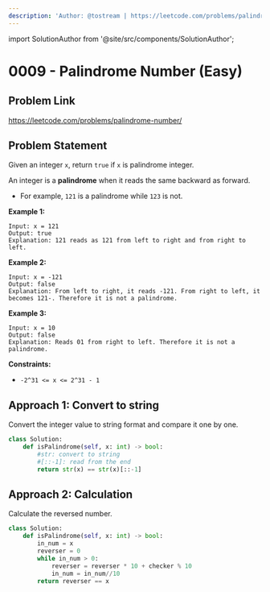 ```yaml
---
description: 'Author: @tostream | https://leetcode.com/problems/palindrome-number/'
---
```


import SolutionAuthor from '@site/src/components/SolutionAuthor';

# 0009 - Palindrome Number (Easy)

## Problem Link

https://leetcode.com/problems/palindrome-number/

## Problem Statement

Given an integer `x`, return `true` if `x` is palindrome integer.

An integer is a **palindrome** when it reads the same backward as forward.

* For example, `121` is a palindrome while `123` is not.

**Example 1:**

```
Input: x = 121
Output: true
Explanation: 121 reads as 121 from left to right and from right to left.
```

**Example 2:**

```
Input: x = -121
Output: false
Explanation: From left to right, it reads -121. From right to left, it becomes 121-. Therefore it is not a palindrome.
```

**Example 3:**

```
Input: x = 10
Output: false
Explanation: Reads 01 from right to left. Therefore it is not a palindrome.
```

**Constraints:**

* `-2^31 <= x <= 2^31 - 1`

## Approach 1: Convert to string

Convert the integer value to string format and compare it one by one.

<SolutionAuthor name="@tostream"/>

```python
class Solution:
    def isPalindrome(self, x: int) -> bool:
        #str: convert to string
        #[::-1]: read from the end
        return str(x) == str(x)[::-1]
```

## Approach 2: Calculation

Calculate the reversed number.

<SolutionAuthor name="@tostream"/>

```python
class Solution:
    def isPalindrome(self, x: int) -> bool:
        in_num = x
        reverser = 0
        while in_num > 0:
            reverser = reverser * 10 + checker % 10
            in_num = in_num//10
        return reverser == x
```
